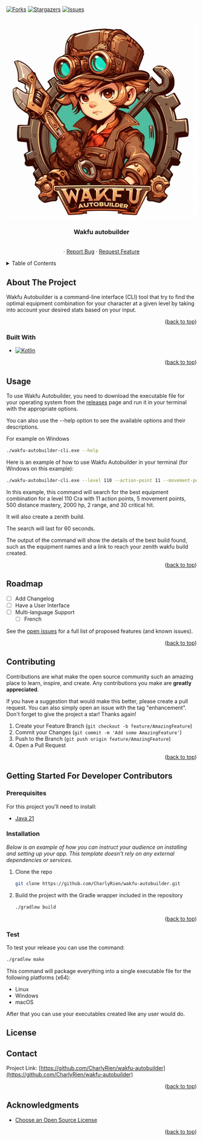 <a name="readme-top"></a>

<!-- PROJECT SHIELDS -->
[![Forks][forks-shield]][forks-url]
[![Stargazers][stars-shield]][stars-url]
[![Issues][issues-shield]][issues-url]


<!-- PROJECT LOGO -->
<br />
<div align="center">
  <a href="https://github.com/CharlyRien/wakfu-autobuilder">
    <img src="images/logo.jpg" alt="Logo" width="512" height="512">
  </a>

<h3 align="center">Wakfu autobuilder</h3>

  <p align="center">
    <br />
    ·
    <a href="https://github.com/CharlyRien/wakfu-autobuilder/issues">Report Bug</a>
    ·
    <a href="https://github.com/CharlyRien/wakfu-autobuilder/issues">Request Feature</a>
  </p>
</div>



<!-- TABLE OF CONTENTS -->
<details>
  <summary>Table of Contents</summary>
  <ol>
    <li>
      <a href="#about-the-project">About The Project</a>
      <ul>
        <li><a href="#built-with">Built With</a></li>
      </ul>
    </li>
    <li>
      <a href="#getting-started">Getting Started</a>
      <ul>
        <li><a href="#prerequisites">Prerequisites</a></li>
        <li><a href="#installation">Installation</a></li>
      </ul>
    </li>
    <li><a href="#usage">Usage</a></li>
    <li><a href="#roadmap">Roadmap</a></li>
    <li><a href="#contributing">Contributing</a></li>
    <li><a href="#license">License</a></li>
    <li><a href="#contact">Contact</a></li>
    <li><a href="#acknowledgments">Acknowledgments</a></li>
  </ol>
</details>



<!-- ABOUT THE PROJECT -->

## About The Project

Wakfu Autobuilder is a command-line interface (CLI) tool that try to find the optimal equipment combination for your character at a given level by taking into account your desired
stats based on your input.

<p align="right">(<a href="#readme-top">back to top</a>)</p>

### Built With

* [![Kotlin][Kotlin]][Kotlin-url]

<p align="right">(<a href="#readme-top">back to top</a>)</p>

<!-- USAGE EXAMPLES -->

## Usage

To use Wakfu Autobuilder, you need to download the executable file for your operating system from the [releases](https://github.com/CharlyRien/wakfu-autobuilder/releases) page and
run it in your terminal with the appropriate options.

You can also use the --help option to see the available options and their descriptions.

For example on Windows

```sh
./wakfu-autobuilder-cli.exe --help
```

Here is an example of how to use Wakfu Autobuilder in your terminal (for Windows on this example):

```sh
./wakfu-autobuilder-cli.exe --level 110 --action-point 11 --movement-point 5 --mastery-distance 500 --hp 2000 --range 2 --cc 30 --class cra --create-zenith-build --duration 60
```

In this example, this command will search for the best equipment combination for a level 110 Cra with 11 action points, 5 movement points, 500 distance mastery, 2000 hp, 2 range,
and 30 critical hit.

It will also create a zenith build.

The search will last for 60 seconds.

The output of the command will show the details of the best build found, such as the equipment names and a link to reach your zenith wakfu build created.

<p align="right">(<a href="#readme-top">back to top</a>)</p>

<!-- ROADMAP -->

## Roadmap

- [ ] Add Changelog
- [ ] Have a User Interface
- [ ] Multi-language Support
    - [ ] French

See the [open issues](https://github.com/CharlyRien/wakfu-autobuilder/issues) for a full list of proposed features (and known issues).

<p align="right">(<a href="#readme-top">back to top</a>)</p>


<!-- CONTRIBUTING -->

## Contributing

Contributions are what make the open source community such an amazing place to learn, inspire, and create. Any contributions you make are **greatly appreciated**.

If you have a suggestion that would make this better, please create a pull request. You can also simply open an issue with the tag "enhancement".
Don't forget to give the project a star! Thanks again!

1. Create your Feature Branch (`git checkout -b feature/AmazingFeature`)
2. Commit your Changes (`git commit -m 'Add some AmazingFeature'`)
3. Push to the Branch (`git push origin feature/AmazingFeature`)
4. Open a Pull Request

<p align="right">(<a href="#readme-top">back to top</a>)</p>

<!-- GETTING STARTED -->

## Getting Started For Developer Contributors

### Prerequisites

For this project you'll need to install:

* [Java 21](https://www.oracle.com/fr/java/technologies/downloads/)

### Installation

_Below is an example of how you can instruct your audience on installing and setting up your app. This template doesn't rely on any external dependencies or services._

1. Clone the repo
   ```sh
   git clone https://github.com/CharlyRien/wakfu-autobuilder.git
   ```
2. Build the project with the Gradle wrapper included in the repository
   ```sh
   ./gradlew build
   ```

<p align="right">(<a href="#readme-top">back to top</a>)</p>

### Test

To test your release you can use the command:

```sh
./gradlew make 
```

This command will package everything into a single executable file for the following platforms (x64):
* Linux
* Windows 
* macOS

After that you can use your executables created like any user would do.

<!-- LICENSE -->

## License

<!-- CONTACT -->

## Contact

Project Link: [https://github.com/CharlyRien/wakfu-autobuilder](https://github.com/CharlyRien/wakfu-autobuilder)

<p align="right">(<a href="#readme-top">back to top</a>)</p>



<!-- ACKNOWLEDGMENTS -->

## Acknowledgments

* [Choose an Open Source License](https://choosealicense.com)

<p align="right">(<a href="#readme-top">back to top</a>)</p>



<!-- MARKDOWN LINKS & IMAGES -->
<!-- https://www.markdownguide.org/basic-syntax/#reference-style-links -->

[forks-shield]: https://img.shields.io/github/forks/CharlyRien/wakfu-autobuilder.svg?style=for-the-badge

[forks-url]: https://github.com/CharlyRien/wakfu-autobuilder/network/members

[stars-shield]: https://img.shields.io/github/stars/CharlyRien/wakfu-autobuilder.svg?style=for-the-badge

[stars-url]: https://github.com/CharlyRien/wakfu-autobuilder/stargazers

[issues-shield]: https://img.shields.io/github/issues/CharlyRien/wakfu-autobuilder.svg?style=for-the-badge

[issues-url]: https://github.com/CharlyRien/wakfu-autobuilder/issues

[Kotlin]: https://img.shields.io/badge/kotlin-blue?logo=kotlin&style=for-the-badge

[Kotlin-url]: https://kotlinlang.org/
